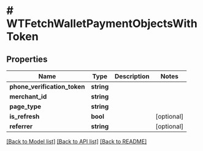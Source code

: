 # # WTFetchWalletPaymentObjectsWithToken

## Properties

Name | Type | Description | Notes
------------ | ------------- | ------------- | -------------
**phone_verification_token** | **string** |  |
**merchant_id** | **string** |  |
**page_type** | **string** |  |
**is_refresh** | **bool** |  | [optional]
**referrer** | **string** |  | [optional]

[[Back to Model list]](../../README.md#models) [[Back to API list]](../../README.md#endpoints) [[Back to README]](../../README.md)
